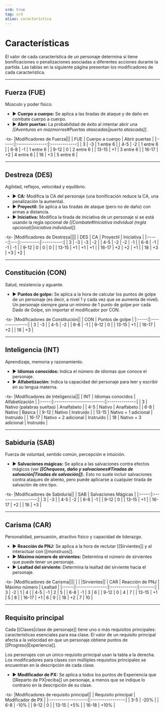 ```yaml
---
srd: true
tag: srd
alias: característica
---
```

# Características

El valor de cada característica de un personaje determina si tiene bonificaciones o penalizaciones asociadas a diferentes acciones durante la partida. Las tablas en la siguiente página presentan los modificadores de cada característica.

---
## Fuerza (FUE)

Músculo y poder físico. 

- ▶ **Cuerpo a cuerpo:** Se aplica a las tiradas de ataque y de daño en combate cuerpo a cuerpo. 
- ▶ **Abrir puertas:** La probabilidad de éxito al intentar abrir una _[[Aventuras en mazmorras#Puertas atascadas|puerta atascada]]_.

-tx-
|Modificadores de Fuerza|||
|  FUE  | Cuerpo a cuerpo | Abrir puertas |
|:-----:|:---------------:|:-------------:|
|   3   |       -3        |   1 entre 6   |
|  4-5  |       -2        |   1 entre 6   |
|  6-8  |       -1        |   1 entre 6   |
| 9-12  |        0        |   2 entre 6   |
| 13-15 |       +1        |   3 entre 6   |
| 16-17 |       +2        |   4 entre 6   |
|  18   |       +3        |   5 entre 6   |

---
## Destreza (DES)

Agilidad, reflejos, velocidad y equilibrio. 

- ▶ **CA:** Modifica la CA del personaje (una bonificación reduce la CA, una penalización la aumenta). 
- ▶ **Proyectil:** Se aplica a las tiradas de ataque (pero no de daño) con armas a distancia. 
- ▶ **Iniciativa:** Modifica la tirada de iniciativa de un personaje si se está usando la regla opcional de _[[Combate#Iniciativa individual (regla opcional)|iniciativa individual]]_.

-tx-
|Modificadores de Destreza||||
|  DES  | CA  | Proyectil | Iniciativa |
|:-----:|:---:|:---------:|:----------:|
|   3   | -3  |    -3     |     -2     |
|  4-5  | -2  |    -2     |     -1     |
|  6-8  | -1  |    -1     |     -1     |
| 9-12  |  0  |     0     |     0      |
| 13-15 | +1  |    +1     |     +1     |
| 16-17 | +2  |    +2     |     +1     |
|  18   | +3  |    +3     |     +2     |

---
## Constitución (CON)

Salud, resistencia y aguante. 

- ▶ **Puntos de golpe:** Se aplica a la hora de calcular los puntos de golpe de un personaje (es decir, a nivel 1 y cada vez que se aumenta de nivel). Un personaje siempre gana un mínimo de 1 punto de golpe por cada Dado de Golpe, sin importar el modificador por CON.

-tx-
|Modificadores de Constitución||
|  CON  | Puntos de golpe |
|:-----:|:---------------:|
|   3   |       -3        |
|  4-5  |       -2        |
|  6-8  |       -1        |
| 9-12  |        0        |
| 13-15 |       +1        |
| 16-17 |       +2        |
|  18   |       +3        | 

---
## Inteligencia (INT)

Aprendizaje, memoria y razonamiento. 

- ▶ **Idiomas conocidos:** Indica el número de idiomas que conoce el personaje. 
- ▶ **Alfabetización:** Indica la capacidad del personaje para leer y escribir en su lengua materna.

-tx-
|Modificadores de Inteligencia|||
|  INT  |     Idiomas conocidos     | Alfabetización |
|:-----:|:-------------------------:|:--------------:|
|   3   | Nativo (palabras sueltas) |   Analfabeto   |
|  4-5  |          Nativo           |   Analfabeto   |
|  6-8  |          Nativo           |     Básica     |
| 9-12  |          Nativo           |   Instruido    |
| 13-15 |   Nativo + 1 adicional    |   Instruido    |
| 16-17 |   Nativo + 2 adicional    |   Instruido    |
|  18   |   Nativo + 3 adicional    |   Instruido    | 

---
## Sabiduría (SAB)

Fuerza de voluntad, sentido común, percepción e intuición. 

- ▶ **Salvaciones mágicas:** Se aplica a las salvaciones contra efectos mágicos (ver **_[[Chequeos, daño y salvaciones#Tiradas de salvación|Tiradas de salvación]]_**). Esto no suele incluir salvaciones contra ataques de aliento, pero puede aplicarse a cualquier tirada de salvación de otro tipo.

-tx-
|Modificadores de Sabiduría||
|  SAB  | Salvaciones Mágicas |
|:-----:|:-------------------:|
|   3   |         -3          |
|  4-5  |         -2          |
|  6-8  |         -1          |
| 9-12  |          0          |
| 13-15 |         +1          |
| 16-17 |         +2          |
|  18   |         +3          |

---
## Carisma (CAR)

Personalidad, persuasión, atractivo físico y capacidad de liderazgo. 

- ▶ **Reacción de PNJ:** Se aplica a la hora de reclutar [[Sirvientes]] y al interactuar con [[monstruos]]. 
- ▶ **Máximo número de sirvientes:** Determina el número de sirvientes que puede tener un personaje. 
- ▶ **Lealtad del sirviente:** Determina la lealtad del sirviente hacia el personaje.

-tx-
|Modificadores de Carisma||||
| | |Sirvientes||
|  CAR  | Reacción de PNJ | Máximo número | Lealtad |
|:-----:|:---------------:|:-------------:|:-------:|
|   3   |       -2        |       1       |    4    |
|  4-5  |       -1        |       2       |    5    |
|  6-8  |       -1        |       3       |    6    |
| 9-12  |        0        |       4       |    7    |
| 13-15 |       +1        |       5       |    8    |
| 16-17 |       +1        |       6       |    9    |
|  18   |       +2        |       7       |   10    |


---
## Requisito principal

Cada [[Clases|clase de personaje]] tiene uno o más requisitos principales: características esenciales para esa clase. El valor de un requisito principal afecta a la velocidad en que un personaje obtiene puntos de [[Progreso|Experiencia]].

Los personajes con un único requisito principal usan la tabla a la derecha. Los modificadores para clases con múltiples requisitos principales se encuentran en la descripción de cada clase. 

- ▶ **Modificador de PX:** Se aplica a todos los puntos de Experiencia que [[Reparto de PX|reciba]] un personaje, a menos que se indique lo contrario en la descripción de su clase.

-tx-
|Modificadores de requisito principal||
| Requisito principal | Modificador de PX | 
|:-------------------:|:-----------------:|
|         3-5         |       -20%        |
|         6-8         |       -10%        |
|        9-12         |         0         |
|        13-15        |        +5%        |
|        16-18        |       +10%        |